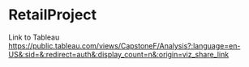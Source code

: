 # RetailProject

Link to Tableau
https://public.tableau.com/views/CapstoneF/Analysis?:language=en-US&:sid=&:redirect=auth&:display_count=n&:origin=viz_share_link

